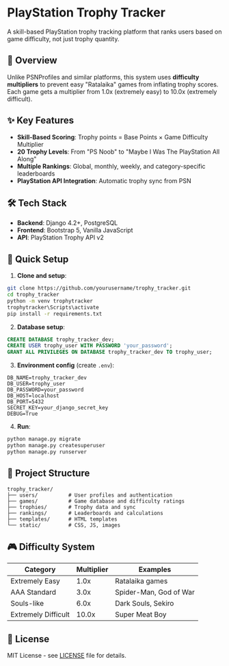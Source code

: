 # PlayStation Trophy Tracker

A skill-based PlayStation trophy tracking platform that ranks users based on game difficulty, not just trophy quantity.

## 🎯 Overview

Unlike PSNProfiles and similar platforms, this system uses **difficulty multipliers** to prevent easy "Ratalaika" games from inflating trophy scores. Each game gets a multiplier from 1.0x (extremely easy) to 10.0x (extremely difficult).

## ✨ Key Features

- **Skill-Based Scoring**: Trophy points = Base Points × Game Difficulty Multiplier
- **20 Trophy Levels**: From "PS Noob" to "Maybe I Was The PlayStation All Along"
- **Multiple Rankings**: Global, monthly, weekly, and category-specific leaderboards
- **PlayStation API Integration**: Automatic trophy sync from PSN

## 🛠️ Tech Stack

- **Backend**: Django 4.2+, PostgreSQL
- **Frontend**: Bootstrap 5, Vanilla JavaScript
- **API**: PlayStation Trophy API v2

## 🚀 Quick Setup

1. **Clone and setup**:
```bash
git clone https://github.com/yourusername/trophy_tracker.git
cd trophy_tracker
python -m venv trophytracker
trophytracker\Scripts\activate
pip install -r requirements.txt
```

2. **Database setup**:
```sql
CREATE DATABASE trophy_tracker_dev;
CREATE USER trophy_user WITH PASSWORD 'your_password';
GRANT ALL PRIVILEGES ON DATABASE trophy_tracker_dev TO trophy_user;
```

3. **Environment config** (create `.env`):
```env
DB_NAME=trophy_tracker_dev
DB_USER=trophy_user
DB_PASSWORD=your_password
DB_HOST=localhost
DB_PORT=5432
SECRET_KEY=your_django_secret_key
DEBUG=True
```

4. **Run**:
```bash
python manage.py migrate
python manage.py createsuperuser
python manage.py runserver
```

## 📁 Project Structure

```
trophy_tracker/
├── users/          # User profiles and authentication
├── games/          # Game database and difficulty ratings
├── trophies/       # Trophy data and sync
├── rankings/       # Leaderboards and calculations
├── templates/      # HTML templates
└── static/         # CSS, JS, images
```

## 🎮 Difficulty System

| Category | Multiplier | Examples |
|----------|------------|----------|
| Extremely Easy | 1.0x | Ratalaika games |
| AAA Standard | 3.0x | Spider-Man, God of War |
| Souls-like | 6.0x | Dark Souls, Sekiro |
| Extremely Difficult | 10.0x | Super Meat Boy |

## 📝 License

MIT License - see [LICENSE](LICENSE) file for details.